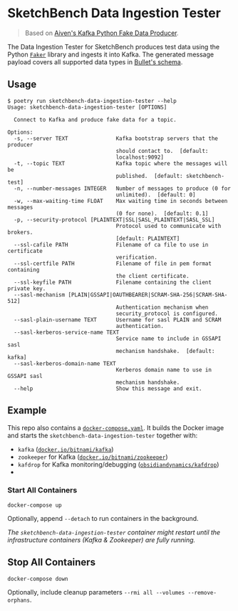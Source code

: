 # SketchBench Data Ingestion Tester

> Based on [Aiven's Kafka Python Fake Data Producer](https://github.com/aiven/kafka-python-fake-data-producer).

The Data Ingestion Tester for SketchBench produces test data using the Python [`Faker`](https://github.com/joke2k/faker) library and ingests it into Kafka.
The generated message payload covers all supported data types in [Bullet's schema](https://bullet-db.github.io/backend/dsl/#schema).

## Usage

```plain
$ poetry run sketchbench-data-ingestion-tester --help
Usage: sketchbench-data-ingestion-tester [OPTIONS]

  Connect to Kafka and produce fake data for a topic.

Options:
  -s, --server TEXT               Kafka bootstrap servers that the producer
                                  should contact to.  [default:
                                  localhost:9092]
  -t, --topic TEXT                Kafka topic where the messages will be
                                  published.  [default: sketchbench-test]
  -n, --number-messages INTEGER   Number of messages to produce (0 for
                                  unlimited).  [default: 0]
  -w, --max-waiting-time FLOAT    Max waiting time in seconds between messages
                                  (0 for none).  [default: 0.1]
  -p, --security-protocol [PLAINTEXT|SSL|SASL_PLAINTEXT|SASL_SSL]
                                  Protocol used to communicate with brokers.
                                  [default: PLAINTEXT]
  --ssl-cafile PATH               Filename of ca file to use in certificate
                                  verification.
  --ssl-certfile PATH             Filename of file in pem format containing
                                  the client certificate.
  --ssl-keyfile PATH              Filename containing the client private key.
  --sasl-mechanism [PLAIN|GSSAPI|OAUTHBEARER|SCRAM-SHA-256|SCRAM-SHA-512]
                                  Authentication mechanism when
                                  security_protocol is configured.
  --sasl-plain-username TEXT      Username for sasl PLAIN and SCRAM
                                  authentication.
  --sasl-kerberos-service-name TEXT
                                  Service name to include in GSSAPI sasl
                                  mechanism handshake.  [default: kafka]
  --sasl-kerberos-domain-name TEXT
                                  Kerberos domain name to use in GSSAPI sasl
                                  mechanism handshake.
  --help                          Show this message and exit.
```

## Example

This repo also contains a [`docker-compose.yaml`](https://github.com/SketchBench/sketchbench-data-ingestion-tester/blob/main/docker-compose.yaml).
It builds the Docker image and starts the `sketchbench-data-ingestion-tester` together with:

- `kafka` ([`docker.io/bitnami/kafka`](https://hub.docker.com/r/bitnami/kafka))
- `zookeeper` for Kafka ([`docker.io/bitnami/zookeeper`](https://hub.docker.com/r/bitnami/zookeeper))
- `kafdrop` for Kafka monitoring/debugging ([`obsidiandynamics/kafdrop`](https://hub.docker.com/r/obsidiandynamics/kafdrop))
- 
### Start All Containers

```plain
docker-compose up
```

Optionally, append `--detach` to run containers in the background.

_The `sketchbench-data-ingestion-tester` container might restart until the infrastructure containers (Kafka & Zookeeper) are fully running._

## Stop All Containers

```plain
docker-compose down
```

Optionally, include cleanup parameters `--rmi all --volumes --remove-orphans`.
